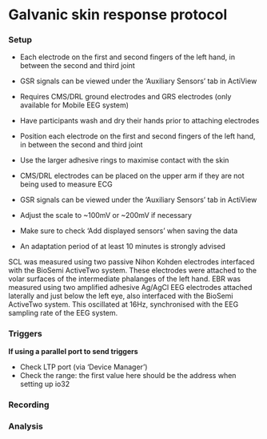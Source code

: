 # Galvanic skin response protocol
### Setup
- Each electrode on the first and second fingers of the left hand, in between the second and third joint
- GSR signals can be viewed under the ‘Auxiliary Sensors’ tab in ActiView

- Requires CMS/DRL ground electrodes and GRS electrodes (only available for Mobile EEG system)
- Have participants wash and dry their hands prior to attaching electrodes
- Position each electrode on the first and second fingers of the left hand, in between the second and third joint
- Use the larger adhesive rings to maximise contact with the skin
- CMS/DRL electrodes can be placed on the upper arm if they are not being used to measure ECG
- GSR signals can be viewed under the ‘Auxiliary Sensors’ tab in ActiView
- Adjust the scale to ~100mV or ~200mV if necessary 
- Make sure to check ‘Add displayed sensors’ when saving the data
- An adaptation period of at least 10 minutes is strongly advised

SCL was measured using two passive Nihon Kohden electrodes interfaced with the BioSemi ActiveTwo system. These electrodes were attached to the volar surfaces of the intermediate phalanges of the left hand. EBR was measured using two amplified adhesive Ag/AgCl EEG electrodes attached laterally and just below the left eye, also interfaced with the BioSemi ActiveTwo system. This oscillated at 16Hz, synchronised with the EEG sampling rate of the EEG system.

### Triggers

**If using a parallel port to send triggers**
- Check LTP port (via ‘Device Manager’)
- Check the range: the first value here should be the address when setting up io32

### Recording



### Analysis